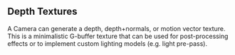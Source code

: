 ## Depth Textures

A Camera can generate a depth, depth+normals, or motion vector texture. This is a minimalistic G-buffer texture that can be used for post-processing effects or to implement custom lighting models (e.g. light pre-pass).
 
 
 

